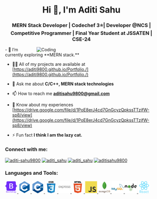 <h1 align="center">Hi 👋, I'm Aditi Sahu</h1>
<h3 align="center">MERN Stack Developer | Codechef 3⭐| Developer @NCS | Competitive Programmer | Final Year Student at JSSATEN | CSE-24</h3>
<img align="right" alt="Coding" width="400" src="https://cdn.dribbble.com/users/1162077/screenshots/3848914/programmer.gif"> 
- 🌱 I’m currently exploring **MERN stack.**

- 👨‍💻 All of my projects are available at [https://aditi9800.github.io/Portfolio./](https://aditi9800.github.io/Portfolio./)

- 💬 Ask me about **C/C++, MERN stack technologies**

- 📫 How to reach me **aditisahu9800@gmail.com**

- 📄 Know about my experiences [https://drive.google.com/file/d/1PoE8erJ4cd7GnGcyzQpkssTTzjfW-sp8/view](https://drive.google.com/file/d/1PoE8erJ4cd7GnGcyzQpkssTTzjfW-sp8/view)

- ⚡ Fun fact **I think I am the lazy cat.**

<h3 align="left">Connect with me:</h3>
<p align="left">
<a href="https://linkedin.com/in/aditi-sahu9800" target="blank"><img align="center" src="https://raw.githubusercontent.com/rahuldkjain/github-profile-readme-generator/master/src/images/icons/Social/linked-in-alt.svg" alt="aditi-sahu9800" height="30" width="40" /></a>
<a href="https://www.codechef.com/users/aditi_sahu" target="blank"><img align="center" src="https://cdn.jsdelivr.net/npm/simple-icons@3.1.0/icons/codechef.svg" alt="aditi_sahu" height="30" width="40" /></a>
<a href="https://www.leetcode.com/aditi_sahu" target="blank"><img align="center" src="https://raw.githubusercontent.com/rahuldkjain/github-profile-readme-generator/master/src/images/icons/Social/leet-code.svg" alt="aditi_sahu" height="30" width="40" /></a>
<a href="https://auth.geeksforgeeks.org/user/aditisahu9800" target="blank"><img align="center" src="https://raw.githubusercontent.com/rahuldkjain/github-profile-readme-generator/master/src/images/icons/Social/geeks-for-geeks.svg" alt="aditisahu9800" height="30" width="40" /></a>
</p>

<h3 align="left">Languages and Tools:</h3>
<p align="left"> <a href="https://getbootstrap.com" target="_blank" rel="noreferrer"> <img src="https://raw.githubusercontent.com/devicons/devicon/master/icons/bootstrap/bootstrap-plain-wordmark.svg" alt="bootstrap" width="40" height="40"/> </a> <a href="https://www.cprogramming.com/" target="_blank" rel="noreferrer"> <img src="https://raw.githubusercontent.com/devicons/devicon/master/icons/c/c-original.svg" alt="c" width="40" height="40"/> </a> <a href="https://www.w3schools.com/cpp/" target="_blank" rel="noreferrer"> <img src="https://raw.githubusercontent.com/devicons/devicon/master/icons/cplusplus/cplusplus-original.svg" alt="cplusplus" width="40" height="40"/> </a> <a href="https://www.w3schools.com/css/" target="_blank" rel="noreferrer"> <img src="https://raw.githubusercontent.com/devicons/devicon/master/icons/css3/css3-original-wordmark.svg" alt="css3" width="40" height="40"/> </a> <a href="https://expressjs.com" target="_blank" rel="noreferrer"> <img src="https://raw.githubusercontent.com/devicons/devicon/master/icons/express/express-original-wordmark.svg" alt="express" width="40" height="40"/> </a> <a href="https://www.w3.org/html/" target="_blank" rel="noreferrer"> <img src="https://raw.githubusercontent.com/devicons/devicon/master/icons/html5/html5-original-wordmark.svg" alt="html5" width="40" height="40"/> </a> <a href="https://developer.mozilla.org/en-US/docs/Web/JavaScript" target="_blank" rel="noreferrer"> <img src="https://raw.githubusercontent.com/devicons/devicon/master/icons/javascript/javascript-original.svg" alt="javascript" width="40" height="40"/> </a> <a href="https://www.mongodb.com/" target="_blank" rel="noreferrer"> <img src="https://raw.githubusercontent.com/devicons/devicon/master/icons/mongodb/mongodb-original-wordmark.svg" alt="mongodb" width="40" height="40"/> </a> <a href="https://www.mysql.com/" target="_blank" rel="noreferrer"> <img src="https://raw.githubusercontent.com/devicons/devicon/master/icons/mysql/mysql-original-wordmark.svg" alt="mysql" width="40" height="40"/> </a> <a href="https://nodejs.org" target="_blank" rel="noreferrer"> <img src="https://raw.githubusercontent.com/devicons/devicon/master/icons/nodejs/nodejs-original-wordmark.svg" alt="nodejs" width="40" height="40"/> </a> <a href="https://reactjs.org/" target="_blank" rel="noreferrer"> <img src="https://raw.githubusercontent.com/devicons/devicon/master/icons/react/react-original-wordmark.svg" alt="react" width="40" height="40"/> </a> </p>
